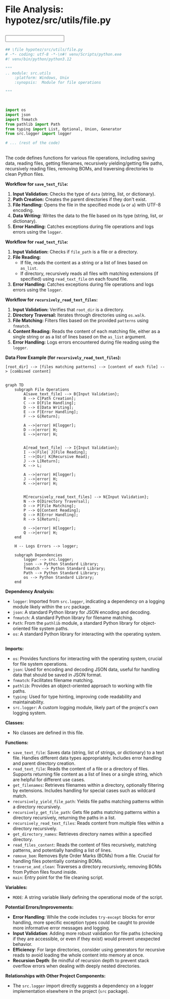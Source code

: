 # File Analysis: hypotez/src/utils/file.py

## <input code>

```python
## \file hypotez/src/utils/file.py
# -*- coding: utf-8 -*-\n#! venv/Scripts/python.exe
#! venv/bin/python/python3.12

"""
.. module: src.utils 
	:platform: Windows, Unix
	:synopsis:  Module for file operations

"""



import os
import json
import fnmatch
from pathlib import Path
from typing import List, Optional, Union, Generator
from src.logger import logger

# ... (rest of the code)
```

## <algorithm>

The code defines functions for various file operations, including saving data, reading files, getting filenames, recursively yielding/getting file paths, recursively reading files, removing BOMs, and traversing directories to clean Python files.

**Workflow for `save_text_file`:**

1. **Input Validation:** Checks the type of `data` (string, list, or dictionary).
2. **Path Creation:** Creates the parent directories if they don't exist.
3. **File Handling:** Opens the file in the specified mode (`w` or `a`) with UTF-8 encoding.
4. **Data Writing:** Writes the data to the file based on its type (string, list, or dictionary).
5. **Error Handling:** Catches exceptions during file operations and logs errors using the `logger`.


**Workflow for `read_text_file`:**

1. **Input Validation:** Checks if `file_path` is a file or a directory.
2. **File Reading:**
   - If file, reads the content as a string or a list of lines based on `as_list`.
   - If directory, recursively reads all files with matching extensions (if specified) using `read_text_file` on each found file.
3. **Error Handling:** Catches exceptions during file operations and logs errors using the `logger`.

**Workflow for `recursively_read_text_files`:**

1. **Input Validation:** Verifies that `root_dir` is a directory.
2. **Directory Traversal:** Iterates through directories using `os.walk`.
3. **File Matching:** Filters files based on the provided `patterns` using `fnmatch`.
4. **Content Reading:** Reads the content of each matching file, either as a single string or as a list of lines based on the `as_list` argument.
5. **Error Handling:** Logs errors encountered during file reading using the `logger`.

**Data Flow Example (for `recursively_read_text_files`):**

```
[root_dir] --> [files matching patterns] --> [content of each file] --> [combined content]
```

## <mermaid>

```mermaid
graph TD
    subgraph File Operations
        A[save_text_file] --> B{Input Validation};
        B --> C[Path Creation];
        C --> D[File Handling];
        D --> E[Data Writing];
        E --> F[Error Handling];
        F --> G[Return];

        A -->|error| H[logger];
        D -->|error| H;
        E -->|error| H;


        A[read_text_file] --> I{Input Validation};
        I -->|File| J[File Reading];
        I -->|Dir| K[Recursive Read];
        J --> L[Return];
        K --> L;
        
        A -->|error| H[logger];
        J -->|error| H;
        K -->|error| H;


        M[recursively_read_text_files] --> N{Input Validation};
        N --> O[Directory Traversal];
        O --> P[File Matching];
        P --> Q[Content Reading];
        Q --> R[Error Handling];
        R --> S[Return];

        O -->|error| H[logger];
        Q -->|error| H;
    end

    H -- Logs Errors --> logger;

    subgraph Dependencies
        logger --> src.logger;
        json --> Python Standard Library;
        fnmatch --> Python Standard Library;
        Path --> Python Standard Library;
        os --> Python Standard Library;
    end
```

**Dependency Analysis:**

- `logger`: Imported from `src.logger`, indicating a dependency on a logging module likely within the `src` package.
- `json`: A standard Python library for JSON encoding and decoding.
- `fnmatch`: A standard Python library for filename matching.
- `Path`: From the `pathlib` module, a standard Python library for object-oriented file system paths.
- `os`: A standard Python library for interacting with the operating system.


## <explanation>

**Imports:**

- `os`: Provides functions for interacting with the operating system, crucial for file system operations.
- `json`: Used for encoding and decoding JSON data, useful for handling data that should be saved in JSON format.
- `fnmatch`: Facilitates filename matching.
- `pathlib`: Provides an object-oriented approach to working with file paths.
- `typing`: Used for type hinting, improving code readability and maintainability.
- `src.logger`: A custom logging module, likely part of the project's own logging system.

**Classes:**

- No classes are defined in this file.

**Functions:**

- `save_text_file`: Saves data (string, list of strings, or dictionary) to a text file. Handles different data types appropriately. Includes error handling and parent directory creation.
- `read_text_file`: Reads the content of a file or a directory of files. Supports returning file content as a list of lines or a single string, which are helpful for different use cases.
- `get_filenames`: Retrieves filenames within a directory, optionally filtering by extensions. Includes handling for special cases such as wildcard match.
- `recursively_yield_file_path`: Yields file paths matching patterns within a directory recursively.
- `recursively_get_file_path`: Gets file paths matching patterns within a directory recursively, returning the paths in a list.
- `recursively_read_text_files`: Reads content from multiple files within a directory recursively.
- `get_directory_names`: Retrieves directory names within a specified directory.
- `read_files_content`: Reads the content of files recursively, matching patterns, and potentially handling a list of lines.
- `remove_bom`: Removes Byte Order Marks (BOMs) from a file. Crucial for handling files potentially containing BOMs.
- `traverse_and_clean`: Traverses a directory recursively, removing BOMs from Python files found inside.
- `main`: Entry point for the file cleaning script.


**Variables:**

- `MODE`: A string variable likely defining the operational mode of the script.


**Potential Errors/Improvements:**

- **Error Handling**: While the code includes `try-except` blocks for error handling, more specific exception types could be caught to provide more informative error messages and logging.
- **Input Validation**:  Adding more robust validation for file paths (checking if they are accessible, or even if they exist) would prevent unexpected behavior.
- **Efficiency**: For large directories, consider using generators for recursive reads to avoid loading the whole content into memory at once.
- **Recursion Depth**: Be mindful of recursion depth to prevent stack overflow errors when dealing with deeply nested directories.


**Relationships with Other Project Components:**

- The `src.logger` import directly suggests a dependency on a logger implementation elsewhere in the project (`src` package).


```